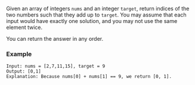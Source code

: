 Given an array of integers ``nums`` and an integer ``target``, return indices of the two numbers such that they add up to ``target``.
You may assume that each input would have exactly one solution, and you may not use the same element twice.

You can return the answer in any order.
### Example 
```
Input: nums = [2,7,11,15], target = 9
Output: [0,1]
Explanation: Because nums[0] + nums[1] == 9, we return [0, 1].
```